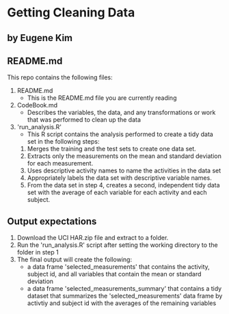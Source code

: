 # Getting Cleaning Data
## by Eugene Kim
## README.md

This repo contains the following files:

1. README.md
	- This is the README.md file you are currently reading
2. CodeBook.md
	- Describes the variables, the data, and any transformations or work that was performed to clean up the data
3. 'run_analysis.R'
	- This R script contains the analysis performed to create a tidy data set in the following steps:
     1. Merges the training and the test sets to create one data set.
     2. Extracts only the measurements on the mean and standard deviation for each measurement.
     3. Uses descriptive activity names to name the activities in the data set
     4. Appropriately labels the data set with descriptive variable names.
     5. From the data set in step 4, creates a second, independent tidy data set with the average of each variable for each activity and each subject.

## Output expectations
1. Download the UCI HAR.zip file and extract to a folder.
2. Run the 'run_analysis.R' script after setting the working directory to the folder in step 1
3. The final output will create the following:
	- a data frame 'selected_measurements' that contains the activity, subject id, and all variables that contain the mean or standard deviation
	- a data frame 'selected_measurements_summary' that contains a tidy dataset that summarizes the 'selected_measurements' data frame by activtiy and subject id with the averages of the remaining variables